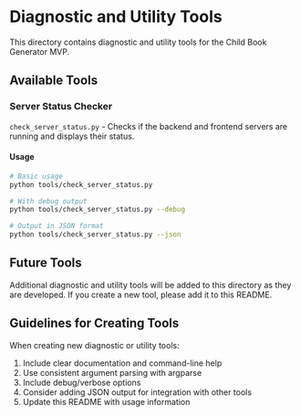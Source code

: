 # Diagnostic and Utility Tools

This directory contains diagnostic and utility tools for the Child Book Generator MVP.

## Available Tools

### Server Status Checker

`check_server_status.py` - Checks if the backend and frontend servers are running and displays their status.

#### Usage

```bash
# Basic usage
python tools/check_server_status.py

# With debug output
python tools/check_server_status.py --debug

# Output in JSON format
python tools/check_server_status.py --json
```

## Future Tools

Additional diagnostic and utility tools will be added to this directory as they are developed. If you create a new tool, please add it to this README.

## Guidelines for Creating Tools

When creating new diagnostic or utility tools:

1. Include clear documentation and command-line help
2. Use consistent argument parsing with argparse
3. Include debug/verbose options
4. Consider adding JSON output for integration with other tools
5. Update this README with usage information 